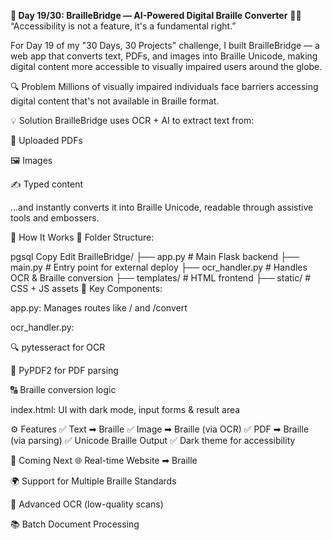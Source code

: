 **🦯 Day 19/30: BrailleBridge — AI-Powered Digital Braille Converter**
👨‍💻 “Accessibility is not a feature, it's a fundamental right.”

For Day 19 of my "30 Days, 30 Projects" challenge, I built BrailleBridge — a web app that converts text, PDFs, and images into Braille Unicode, making digital content more accessible to visually impaired users around the globe.

🔍 Problem
Millions of visually impaired individuals face barriers accessing digital content that's not available in Braille format.

💡 Solution
BrailleBridge uses OCR + AI to extract text from:

📄 Uploaded PDFs

🖼️ Images

✍️ Typed content

...and instantly converts it into Braille Unicode, readable through assistive tools and embossers.

🧠 How It Works
📁 Folder Structure:

pgsql
Copy
Edit
BrailleBridge/
├── app.py           # Main Flask backend
├── main.py          # Entry point for external deploy
├── ocr_handler.py   # Handles OCR & Braille conversion
├── templates/       # HTML frontend
├── static/          # CSS + JS assets
🧩 Key Components:

app.py: Manages routes like / and /convert

ocr_handler.py:

🔍 pytesseract for OCR

📄 PyPDF2 for PDF parsing

🔠 Braille conversion logic

index.html: UI with dark mode, input forms & result area

⚙️ Features
✅ Text ➡ Braille
✅ Image ➡ Braille (via OCR)
✅ PDF ➡ Braille (via parsing)
✅ Unicode Braille Output
✅ Dark theme for accessibility

🔮 Coming Next
🌐 Real-time Website ➡ Braille

🌍 Support for Multiple Braille Standards

🧠 Advanced OCR (low-quality scans)

📚 Batch Document Processing
